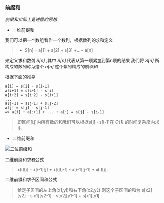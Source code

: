 ### 前缀和

_前缀和实际上是递推的思想_

- 一维前缀和

我们可以把一个数组看作一个数列，根据数列的求和定义

> - S[n] = a[1] + a[2] + a[3] +...+ a[n]

来定义求和数列 _S[n]_ ,其中 _S[n]_ 代表从第一项累加到第n项的结果
我们将 _S[n]_ 所构成的数列称为这个 _a[n]_ 这个数列构成的前缀和

根据下面的推导
```
a[i] = s[i] - s[i-1]
a[i+1] = s[i+1] - s[i]
a[i+2] = s[i+2] - s[i+1]
...
a[j-1] = s[j-1] + s[j-2]
a[j] = s[j] - s[j-1] 
=> a[i] + a[i+1] + ... + a[j] = s[j] - s[i-1]
```
> 即区间[i,j]内所有数的和我们可以根据s[j] - s[i-1]在 _O(1)_ 的时间复杂度内求出

- 二维前缀和

![二位前缀和](/算法每日一题/----/pracitice/前缀和/二位前缀和图解.jpg)

二维前缀和求和公式

> s[i][j] = s[i-1][j] + s[i][j-1] - s[i-1][j-1] + a[i][j];

二维前缀和求子区间和公式

> 给定子区间的左上角(x1,y1)和右下角(x2,y2)
> 则这个子区间的和为 s[x2][y2] - s[x1][y2-1] - s[x2][y1-1] + s[x1][y1]
